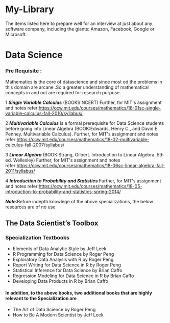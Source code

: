 # My-Library
The items listed here to prepare well for an interview at just about any software company, including the giants: Amazon, Facebook, Google or Microsoft.

# Data Science
### Pre Requisite :
Mathematics is the core of datascience and since most od the problems in this domain are arcane .So  a greater understanding of mathematical concepts in and out are required for research purpose.

1 ***Single Variable Calculas*** (BOOKS:NCERT)
Further, for MIT's assignment and notes refer:https://ocw.mit.edu/courses/mathematics/18-01sc-single-variable-calculus-fall-2010/syllabus/

2  ***Multivariable Calculus*** is a formal prerequisite for Data Science students before going into  Linear Algebra
(BOOK:Edwards, Henry C., and David E. Penney. Multivariable Calculus).
Further, for MIT's assignment and notes refer:https://ocw.mit.edu/courses/mathematics/18-02-multivariable-calculus-fall-2007/syllabus/

3 ***Linear Algebra*** (BOOK:Strang, Gilbert. Introduction to Linear Algebra. 5th ed. Wellesley)
Further, for MIT's assignment and notes refer:https://ocw.mit.edu/courses/mathematics/18-06sc-linear-algebra-fall-2011/syllabus/

4 ***Introduction to Probability and Statistics*** 
Further, for MIT's assignment and notes refer:https://ocw.mit.edu/courses/mathematics/18-05-introduction-to-probability-and-statistics-spring-2014/

***Note***:Before indepth knowlege of the above specializations, the below resources are of no use 

## The Data Scientist’s Toolbox
### Specialization Textbooks

* Elements of Data Analytic Style by Jeff Leek
* R Programming for Data Science by Roger Peng
* Exploratory Data Analysis with R by Roger Peng
* Report Writing for Data Science in R by Roger Peng
* Statistical Inference for Data Science by Brian Caffo
* Regression Modeling for Data Science in R by Brian Caffo
* Developing Data Products in R by Brian Caffo

#### In addition, to the above books, two additional books that are highly relevant to the Specialization are

* The Art of Data Science by Roger Peng
* How to Be A Modern Scientist by Jeff Leek
